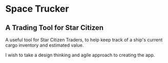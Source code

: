 # Space Trucker

## A Trading Tool for Star Citizen

A useful tool for Star Citizen Traders, to help keep track of a ship's current cargo inventory and estimated value.

I wish to take a design thinking and agile approach to creating the app.
